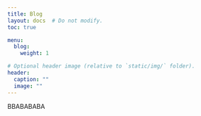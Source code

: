 ```yaml
---
title: Blog
layout: docs  # Do not modify.
toc: true

menu:
  blog:
    weight: 1

# Optional header image (relative to `static/img/` folder).
header:
  caption: ""
  image: ""
---
```


BBABABABA
